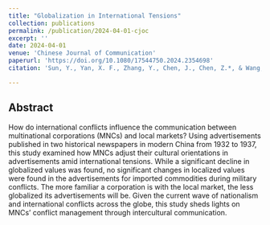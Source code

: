```yaml
---
title: "Globalization in International Tensions"
collection: publications
permalink: /publication/2024-04-01-cjoc
excerpt: ''
date: 2024-04-01
venue: 'Chinese Journal of Communication'
paperurl: 'https://doi.org/10.1080/17544750.2024.2354698'
citation: 'Sun, Y., Yan, X. F., Zhang, Y., Chen, J., Chen, Z.*, & Wang, C. J.* (2024). Globalization in international tensions: the impact of military conflicts on the cultural orientations of multinational corporations’ advertising in modern China (1932–1937). Chinese Journal of Communication, 1–19. https://doi.org/10.1080/17544750.2024.2354698'

---
```


## Abstract

How do international conflicts influence the communication between multinational corporations (MNCs) and local markets? Using advertisements published in two historical newspapers in modern China from 1932 to 1937, this study examined how MNCs adjust their cultural orientations in advertisements amid international tensions. While a significant decline in globalized values was found, no significant changes in localized values were found in the advertisements for imported commodities during military conflicts. The more familiar a corporation is with the local market, the less globalized its advertisements will be. Given the current wave of nationalism and international conflicts across the globe, this study sheds lights on MNCs’ conflict management through intercultural communication.

<!-- [Download paper here](http://academicpages.github.io/files/paper3.pdf) -->
